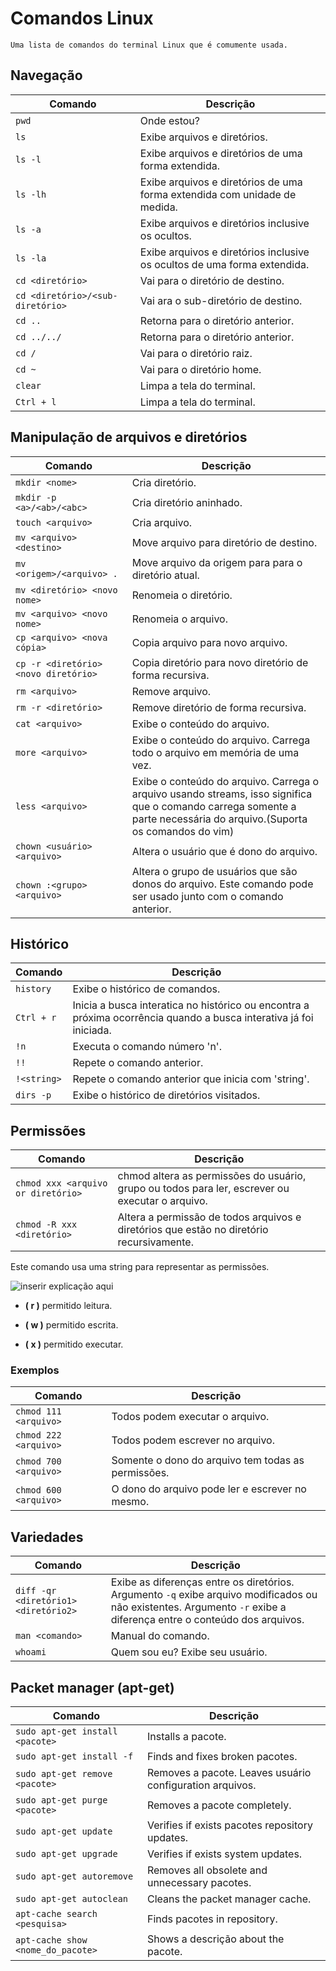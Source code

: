 # Comandos Linux

    Uma lista de comandos do terminal Linux que é comumente usada.

## Navegação

|Comando|Descrição|
|------|------|
|```pwd```|Onde estou?|
|```ls```|Exibe arquivos e diretórios.|
|```ls -l```|Exibe arquivos e diretórios de uma forma extendida.|
|```ls -lh```|Exibe arquivos e diretórios de uma forma extendida com unidade de medida.|
|```ls -a```|Exibe arquivos e diretórios inclusive os ocultos.|
|```ls -la```|Exibe arquivos e diretórios inclusive os ocultos de uma forma extendida.|
|```cd <diretório>```|Vai para o diretório de destino.|
|```cd <diretório>/<sub-diretório>```|Vai ara o sub-diretório de destino.|
|```cd ..```|Retorna para o diretório anterior.|
|```cd ../../```|Retorna para o diretório anterior.|
|```cd /```|Vai para o diretório raiz.|
|```cd ~```|Vai para o diretório home.|
|```clear```|Limpa a tela do terminal.|
|```Ctrl + l```|Limpa a tela do terminal.|

## Manipulação de arquivos e diretórios

|Comando|Descrição|
|------|------|
|```mkdir <nome>```|Cria diretório.|
|```mkdir -p <a>/<ab>/<abc>```|Cria diretório aninhado.|
|```touch <arquivo>```|Cria arquivo.|
|```mv <arquivo> <destino>```|Move arquivo para diretório de destino.|
|```mv <origem>/<arquivo> .```|Move arquivo da origem para para o diretório atual.|
|```mv <diretório> <novo nome>```|Renomeia o diretório.|
|```mv <arquivo> <novo nome>```|Renomeia o arquivo.|
|```cp <arquivo> <nova cópia>```|Copia arquivo para novo arquivo.|
|```cp -r <diretório> <novo diretório>```|Copia diretório para novo diretório de forma recursiva.|
|```rm <arquivo>```|Remove arquivo.|
|```rm -r <diretório>```|Remove diretório de forma recursiva.|
|```cat <arquivo>```|Exibe o conteúdo do arquivo.|
|```more <arquivo>```|Exibe o conteúdo do arquivo. Carrega todo o arquivo em memória de uma vez.|
|```less <arquivo>```|Exibe o conteúdo do arquivo. Carrega o arquivo usando streams, isso significa que o comando carrega somente a parte necessária do arquivo.(Suporta os comandos do vim)|
|```chown <usuário> <arquivo>```|Altera o usuário que é dono do arquivo.|
|```chown :<grupo> <arquivo>```|Altera o grupo de usuários que são donos do arquivo. Este comando pode ser usado junto com o comando anterior.|

## Histórico

|Comando|Descrição|
|------|------|
|```history```|Exibe o histórico de comandos.|
|```Ctrl + r```|Inicia a busca interatica no histórico ou encontra a próxima ocorrência quando a busca interativa já foi iniciada.|
|```!n```|Executa o comando número 'n'.|
|```!!```|Repete o comando anterior.|
|```!<string>```|Repete o comando anterior que inicia com 'string'.|
|```dirs -p```|Exibe o histórico de diretórios visitados.|

## Permissões

|Comando|Descrição|
|------|------|
|```chmod xxx <arquivo or diretório>```|chmod altera as permissões do usuário, grupo ou todos para ler, escrever ou executar o arquivo.|
|```chmod -R xxx <diretório>```|Altera a permissão de todos arquivos e diretórios que estão no diretório recursivamente.|

Este comando usa uma string para representar as permissões.

![ inserir explicação aqui ][permissions]

* __( r )__ permitido leitura.

* __( w )__ permitido escrita.

* __( x )__ permitido executar.

### Exemplos

|Comando|Descrição|
|------|------|
|```chmod 111 <arquivo>```|Todos podem executar o arquivo.|
|```chmod 222 <arquivo>```|Todos podem escrever no arquivo.|
|```chmod 700 <arquivo>```|Somente o dono do arquivo tem todas as permissões.|
|```chmod 600 <arquivo>```|O dono do arquivo pode ler e escrever no mesmo.|

## Variedades

|Comando|Descrição|
|------|------|
|```diff -qr <diretório1> <diretório2>```|Exibe as diferenças entre os diretórios. Argumento ```-q``` exibe arquivo modificados ou não existentes. Argumento ```-r``` exibe a diferença entre o conteúdo dos arquivos.|
|```man <comando>```|Manual do comando.|
|```whoami```|Quem sou eu? Exibe seu usuário.|

## Packet manager (apt-get)

|Comando|Descrição|
|------|------|
|```sudo apt-get install <pacote>```|Installs a pacote.|
|```sudo apt-get install -f```|Finds and fixes broken pacotes.|
|```sudo apt-get remove <pacote>```|Removes a pacote. Leaves usuário configuration arquivos.|
|```sudo apt-get purge <pacote>```|Removes a pacote completely.|
|```sudo apt-get update```|Verifies if exists pacotes repository updates.|
|```sudo apt-get upgrade```|Verifies if exists system updates.|
|```sudo apt-get autoremove```|Removes all obsolete and unnecessary pacotes.|
|```sudo apt-get autoclean```|Cleans the packet manager cache.|
|```apt-cache search <pesquisa>```|Finds pacotes in repository.|
|```apt-cache show <nome_do_pacote>```|Shows a descrição about the pacote.|

[permissions]: https://github.com/hemilioaraujo/Linux-Commands/blob/master/img/permissionsPT.PNG?raw=true
"String representation"